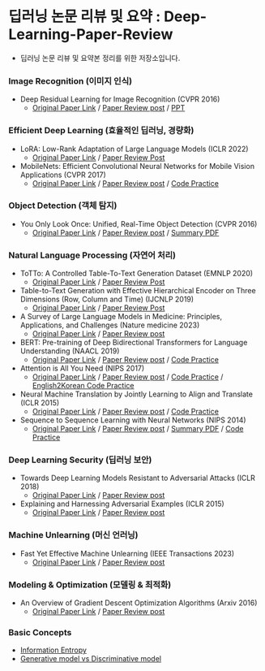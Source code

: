 # 딥러닝 논문 리뷰 및 요약 : Deep-Learning-Paper-Review

* 딥러닝 논문 리뷰 및 요약본 정리를 위한 저장소입니다.

### Image Recognition (이미지 인식)
* Deep Residual Learning for Image Recognition (CVPR 2016)
    * [Original Paper Link](https://arxiv.org/abs/1512.03385) / [Paper Review post](https://songsite123.tistory.com/62) / [PPT](https://github.com/Song-Joo-Young/Deep-Learning-Paper-Review/blob/main/PPT/ResNet%20Paper%20Review.pdf)

### Efficient Deep Learning (효율적인 딥러닝, 경량화)
* LoRA: Low-Rank Adaptation of Large Language Models (ICLR 2022)
     * [Original Paper Link](https://arxiv.org/abs/2106.09685) / [Paper Review Post](https://songsite123.tistory.com/91) 
* MobileNets: Efficient Convolutional Neural Networks for Mobile Vision Applications (CVPR 2017)
    * [Original Paper Link](https://arxiv.org/abs/1704.04861) / [Paper Review post](https://songsite123.tistory.com/86) / [Code Practice](https://github.com/Song-Joo-Young/MobileNetV1-Optimization-for-CIFAR10)
      
### Object Detection (객체 탐지)
* You Only Look Once: Unified, Real-Time Object Detection (CVPR 2016)
    * [Original Paper Link](https://arxiv.org/abs/1506.02640) / [Paper Review post](https://songsite123.tistory.com/64) / [Summary PDF](https://github.com/Song-Joo-Young/Deep-Learning-Paper-Review/blob/main/Summary%20PDF/Summary__You_Only_Look_Once__Unified__Real_Time_Object_Detection__CVPR_2016.pdf)

### Natural Language Processing (자연어 처리)
* ToTTo: A Controlled Table-To-Text Generation Dataset (EMNLP 2020)
     * [Original Paper Link](https://arxiv.org/abs/2004.14373) / [Paper Review Post](https://songsite123.tistory.com/90) 
* Table-to-Text Generation with Effective Hierarchical Encoder on Three Dimensions (Row, Column and Time) (IJCNLP 2019)
     * [Original Paper Link](https://arxiv.org/abs/1909.02304) / [Paper Review Post](https://songsite123.tistory.com/89) 
* A Survey of Large Language Models in Medicine: Principles, Applications, and Challenges (Nature medicine 2023)
     * [Original Paper Link](https://arxiv.org/abs/2311.05112) / [Paper Review post](https://songsite123.tistory.com/87)
* BERT: Pre-training of Deep Bidirectional Transformers for Language Understanding (NAACL 2019)
     * [Original Paper Link](https://arxiv.org/pdf/1810.04805.pdf) / [Paper Review post](https://songsite123.tistory.com/85) / [Code Practice](https://github.com/Song-Joo-Young/KoMultiText/blob/main/01_multi_task_models/KRBERT_multi_task.ipynb)
* Attention is All You Need (NIPS 2017)
    * [Original Paper Link](https://arxiv.org/pdf/1706.03762.pdf) / [Paper Review post](https://songsite123.tistory.com/76) / [Code Practice]() / [English2Korean Code Practice](https://github.com/Song-Joo-Young/Deep-Learning-Paper-Review/blob/main/Code%20Practice/Attention_is_All_You_Need_Tutorial_(English_to_Korean).ipynb)
* Neural Machine Translation by Jointly Learning to Align and Translate (ICLR 2015)
    * [Original Paper Link](https://arxiv.org/pdf/1409.0473.pdf) / [Paper Review post](https://songsite123.tistory.com/75) / [Code Practice](https://github.com/Song-Joo-Young/Deep-Learning-Paper-Review/blob/main/Code%20Practice/Neural_Machine_Translation_by_Jointly_Learning_to_Align_and_Translate.ipynb)
* Sequence to Sequence Learning with Neural Networks (NIPS 2014)
    * [Original Paper Link](https://arxiv.org/pdf/1409.3215.pdf) / [Paper Review post](https://songsite123.tistory.com/74) / [Summary PDF](https://github.com/Song-Joo-Young/Deep-Learning-Paper-Review/blob/main/Summary%20PDF/Summary__Sequence_to_Sequence_Learning_with_Neural_Networks__2014_NIPS_.pdf) / [Code Practice](https://github.com/Song-Joo-Young/Deep-Learning-Paper-Review/blob/main/Code%20Practice/Sequence_to_Sequence_Learning_with_Neural_Networks.ipynb)

### Deep Learning Security (딥러닝 보안)
* Towards Deep Learning Models Resistant to Adversarial Attacks (ICLR 2018)
   * [Original Paper Link](https://arxiv.org/abs/1706.06083) / [Paper Review post](https://songsite123.tistory.com/79) 
* Explaining and Harnessing Adversarial Examples (ICLR 2015)
   * [Original Paper Link](https://arxiv.org/abs/1412.6572) / [Paper Review post](https://songsite123.tistory.com/78)
 
### Machine Unlearning (머신 언러닝)
* Fast Yet Effective Machine Unlearning (IEEE Transactions 2023)
   * [Original Paper Link](https://arxiv.org/abs/2111.08947) / [Paper Review post](https://songsite123.tistory.com/80) 
     
### Modeling & Optimization (모델링 & 최적화)
* An Overview of Gradient Descent Optimization Algorithms (Arxiv 2016)
    * [Original Paper Link](https://arxiv.org/pdf/1609.04747.pdf) / [Paper Review post](https://songsite123.tistory.com/73)
 
### Basic Concepts
* [Information Entropy](https://songsite123.tistory.com/65)
* [Generative model vs Discriminative model](https://songsite123.tistory.com/88)
